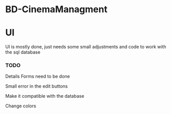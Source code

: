 # BD-CinemaManagment

# UI
UI is mostly done, just needs some small adjustments and code to work with the sql database

### TODO
Details Forms need to be done

Small error in the edit buttons

Make it compatible with the database

Change colors
